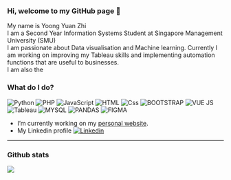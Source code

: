 ### Hi, welcome to my GitHub page 👋

My name is Yoong Yuan Zhi <br>
I am a Second Year Information Systems Student at Singapore Management University (SMU) <br>
I am passionate about Data visualisation and Machine learning. Currently I am working on improving my Tableau skills and implementing automation functions that are useful to businesses. <br>
I am also the 


### What do I do?

<p>
  <img alt="Python" src="https://img.shields.io/badge/python-3670A0?style=for-the-badge&logo=python&logoColor=ffdd54" />
  <img alt="PHP" src="https://img.shields.io/badge/PHP-777BB4?style=for-the-badge&logo=php&logoColor=white" />
  <img alt="JavaScript" src="https://img.shields.io/badge/JavaScript-F7DF1E?logo=javascript&logoColor=white&style=for-the-badge" />
  <img alt="HTML" src="https://img.shields.io/badge/HTML-E34F26?logo=html5&logoColor=white&style=for-the-badge" />
  <img alt="Css" src="https://img.shields.io/badge/CSS-1572B6?logo=css3&logoColor=white&style=for-the-badge" />
  <img alt="BOOTSTRAP" src="https://img.shields.io/badge/Bootstrap-563D7C?style=for-the-badge&logo=bootstrap&logoColor=white" />
  <img alt="VUE JS" src="https://img.shields.io/badge/Vue%20js-35495E?style=for-the-badge&logo=vuedotjs&logoColor=4FC08D" />
  <img alt="Tableau" src="https://img.shields.io/badge/Tableau-E97627?style=for-the-badge&logo=Tableau&logoColor=white" />
  <img alt="MYSQL" src="https://img.shields.io/badge/MySQL-005C84?style=for-the-badge&logo=mysql&logoColor=white" />
  <img alt="PANDAS" src="https://img.shields.io/badge/Pandas-2C2D72?style=for-the-badge&logo=pandas&logoColor=white" />
  <img alt="FIGMA" src="https://img.shields.io/badge/Figma-F24E1E?style=for-the-badge&logo=figma&logoColor=white" />
</p>

- I’m currently working on my <a href="https://yoongyuanzhi1.wixsite.com/my-site">personal website</a>.
- My Linkedin profile <a href="https://www.linkedin.com/in/alekspopovic/"><img alt="Linkedin" src="https://img.shields.io/badge/linkedin-0077B5?logo=linkedin&logoColor=white&style=for-the-badge" /></a>

---

### Github stats

<img align="center" src="https://github-readme-stats.vercel.app/api?username=yoongyuanzhi&count_private=true&title_color=FD9047&icon_color=FD9047&text_color=0C2233&custom_title=Yuan+Zhi's+GitHub+Stats&show_icons=true" />
